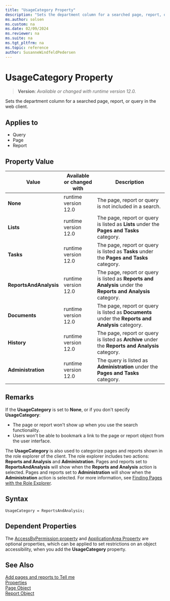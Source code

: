 ```yaml
---
title: "UsageCategory Property"
description: "Sets the department column for a searched page, report, or query in the web client."
ms.author: solsen
ms.custom: na
ms.date: 02/09/2024
ms.reviewer: na
ms.suite: na
ms.tgt_pltfrm: na
ms.topic: reference
author: SusanneWindfeldPedersen
---
```

[//]: # (START>DO_NOT_EDIT)
[//]: # (IMPORTANT:Do not edit any of the content between here and the END>DO_NOT_EDIT.)
[//]: # (Any modifications should be made in the .xml files in the ModernDev repo.)
# UsageCategory Property
> **Version**: _Available or changed with runtime version 12.0._

Sets the department column for a searched page, report, or query in the web client.

## Applies to
-   Query
-   Page
-   Report

## Property Value

|Value|Available or changed with|Description|
|-----------|-----------|---------------------------------------|
|**None**|runtime version 12.0|The page, report or query is not included in a search.|
|**Lists**|runtime version 12.0|The page, report or query is listed as **Lists** under the **Pages and Tasks** category.|
|**Tasks**|runtime version 12.0|The page, report or query is listed as **Tasks** under the **Pages and Tasks** category.|
|**ReportsAndAnalysis**|runtime version 12.0|The page, report or query is listed as **Reports and Analysis** under the **Reports and Analysis** category.|
|**Documents**|runtime version 12.0|The page, report or query is listed as **Documents** under the **Reports and Analysis** category.|
|**History**|runtime version 12.0|The page, report or query is listed as **Archive** under the **Reports and Analysis** category.|
|**Administration**|runtime version 12.0|The query is listed as **Administration** under the **Pages and Tasks** category.|

[//]: # (IMPORTANT: END>DO_NOT_EDIT)


## Remarks

If the **UsageCategory** is set to **None**, or if you don't specify **UsageCategory**:

- The page or report won't show up when you use the search functionality.  
- Users won't be able to bookmark a link to the page or report object from the user interface.

The **UsageCategory** is also used to categorize pages and reports shown in the role explorer of the client. The role explorer includes two actions: **Reports and Analysis** and **Administration**. Pages and reports set to **ReportsAndAnalysis** will show when the **Reports and Analysis** action is selected. Pages and reports set to **Administration** will show when the **Administration** action is selected. For more information, see [Finding Pages with the Role Explorer](/dynamics365/business-central/ui-role-explorer).

## Syntax

```AL
UsageCategory = ReportsAndAnalysis;  
```

## Dependent Properties

The [AccessByPermission property](devenv-accessbypermission-property.md) and [ApplicationArea Property](devenv-applicationarea-property.md) are optional properties, which can be applied to set restrictions on an object accessibility, when you add the **UsageCategory** property. 

## See Also

[Add pages and reports to Tell me](../devenv-al-menusuite-functionality.md)  
[Properties](devenv-properties.md)  
[Page Object](../devenv-page-object.md)  
[Report Object](../devenv-report-object.md)  
